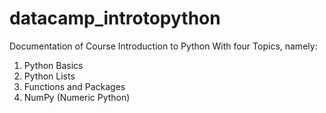 # datacamp_introtopython
Documentation of Course Introduction to Python
With four Topics, namely:
1. Python Basics
2. Python Lists
3. Functions and Packages
4. NumPy (Numeric Python)
